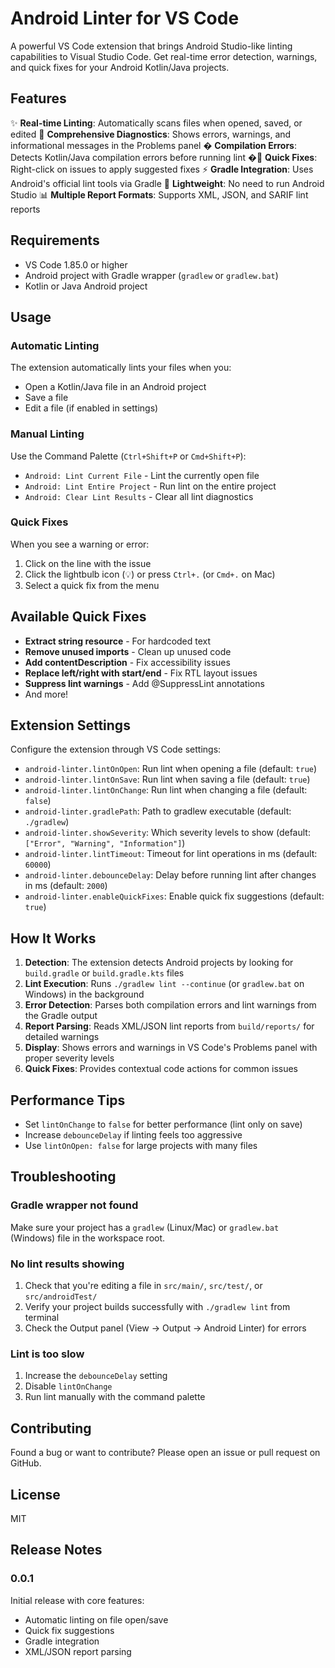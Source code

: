 # Android Linter for VS Code

A powerful VS Code extension that brings Android Studio-like linting capabilities to Visual Studio Code. Get real-time error detection, warnings, and quick fixes for your Android Kotlin/Java projects.

## Features

✨ **Real-time Linting**: Automatically scans files when opened, saved, or edited
🎯 **Comprehensive Diagnostics**: Shows errors, warnings, and informational messages in the Problems panel
� **Compilation Errors**: Detects Kotlin/Java compilation errors before running lint
�🔧 **Quick Fixes**: Right-click on issues to apply suggested fixes
⚡ **Gradle Integration**: Uses Android's official lint tools via Gradle
🚀 **Lightweight**: No need to run Android Studio
📊 **Multiple Report Formats**: Supports XML, JSON, and SARIF lint reports

## Requirements

- VS Code 1.85.0 or higher
- Android project with Gradle wrapper (`gradlew` or `gradlew.bat`)
- Kotlin or Java Android project

## Usage

### Automatic Linting

The extension automatically lints your files when you:
- Open a Kotlin/Java file in an Android project
- Save a file
- Edit a file (if enabled in settings)

### Manual Linting

Use the Command Palette (`Ctrl+Shift+P` or `Cmd+Shift+P`):
- `Android: Lint Current File` - Lint the currently open file
- `Android: Lint Entire Project` - Run lint on the entire project
- `Android: Clear Lint Results` - Clear all lint diagnostics

### Quick Fixes

When you see a warning or error:
1. Click on the line with the issue
2. Click the lightbulb icon (💡) or press `Ctrl+.` (or `Cmd+.` on Mac)
3. Select a quick fix from the menu

## Available Quick Fixes

- **Extract string resource** - For hardcoded text
- **Remove unused imports** - Clean up unused code
- **Add contentDescription** - Fix accessibility issues
- **Replace left/right with start/end** - Fix RTL layout issues
- **Suppress lint warnings** - Add @SuppressLint annotations
- And more!

## Extension Settings

Configure the extension through VS Code settings:

- `android-linter.lintOnOpen`: Run lint when opening a file (default: `true`)
- `android-linter.lintOnSave`: Run lint when saving a file (default: `true`)
- `android-linter.lintOnChange`: Run lint when changing a file (default: `false`)
- `android-linter.gradlePath`: Path to gradlew executable (default: `./gradlew`)
- `android-linter.showSeverity`: Which severity levels to show (default: `["Error", "Warning", "Information"]`)
- `android-linter.lintTimeout`: Timeout for lint operations in ms (default: `60000`)
- `android-linter.debounceDelay`: Delay before running lint after changes in ms (default: `2000`)
- `android-linter.enableQuickFixes`: Enable quick fix suggestions (default: `true`)

## How It Works

1. **Detection**: The extension detects Android projects by looking for `build.gradle` or `build.gradle.kts` files
2. **Lint Execution**: Runs `./gradlew lint --continue` (or `gradlew.bat` on Windows) in the background
3. **Error Detection**: Parses both compilation errors and lint warnings from the Gradle output
4. **Report Parsing**: Reads XML/JSON lint reports from `build/reports/` for detailed warnings
5. **Display**: Shows errors and warnings in VS Code's Problems panel with proper severity levels
6. **Quick Fixes**: Provides contextual code actions for common issues

## Performance Tips

- Set `lintOnChange` to `false` for better performance (lint only on save)
- Increase `debounceDelay` if linting feels too aggressive
- Use `lintOnOpen: false` for large projects with many files

## Troubleshooting

### Gradle wrapper not found
Make sure your project has a `gradlew` (Linux/Mac) or `gradlew.bat` (Windows) file in the workspace root.

### No lint results showing
1. Check that you're editing a file in `src/main/`, `src/test/`, or `src/androidTest/`
2. Verify your project builds successfully with `./gradlew lint` from terminal
3. Check the Output panel (View → Output → Android Linter) for errors

### Lint is too slow
1. Increase the `debounceDelay` setting
2. Disable `lintOnChange`
3. Run lint manually with the command palette

## Contributing

Found a bug or want to contribute? Please open an issue or pull request on GitHub.

## License

MIT

## Release Notes

### 0.0.1

Initial release with core features:
- Automatic linting on file open/save
- Quick fix suggestions
- Gradle integration
- XML/JSON report parsing
